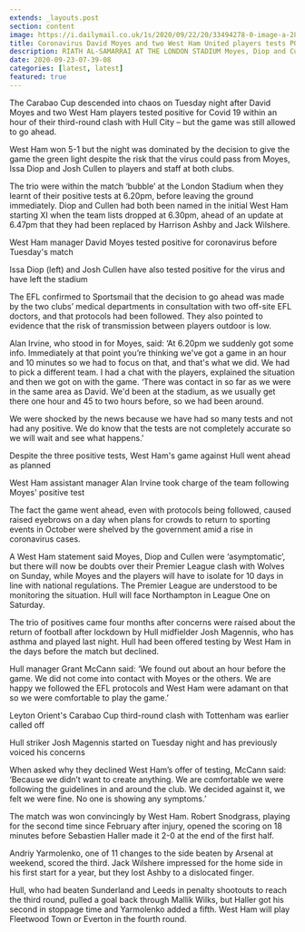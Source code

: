 ```yaml
---
extends: _layouts.post
section: content
image: https://i.dailymail.co.uk/1s/2020/09/22/20/33494278-0-image-a-28_1600801455239.jpg 
title: Coronavirus David Moyes and two West Ham United players tests POSITIVE for covid-19 
description: RIATH AL-SAMARRAI AT THE LONDON STADIUM Moyes, Diop and Cullen are asymptomatic and the match kicked-off at 7.30pm as planned, with assistant manager Alan Irvine taking charge of the hosts. 
date: 2020-09-23-07-39-08 
categories: [latest, latest] 
featured: true 
--- 
```

The Carabao Cup descended into chaos on Tuesday night after David Moyes and two West Ham players tested positive for Covid 19 within an hour of their third-round clash with Hull City – but the game was still allowed to go ahead.

West Ham won 5-1 but the night was dominated by the decision to give the game the green light despite the risk that the virus could pass from Moyes, Issa Diop and Josh Cullen to players and staff at both clubs.

The trio were within the match ‘bubble’ at the London Stadium when they learnt of their positive tests at 6.20pm, before leaving the ground immediately. Diop and Cullen had both been named in the initial West Ham starting XI when the team lists dropped at 6.30pm, ahead of an update at 6.47pm that they had been replaced by Harrison Ashby and Jack Wilshere. 

West Ham manager David Moyes tested positive for coronavirus before Tuesday's match

Issa Diop (left) and Josh Cullen have also tested positive for the virus and have left the stadium

The EFL confirmed to Sportsmail that the decision to go ahead was made by the two clubs’ medical departments in consultation with two off-site EFL doctors, and that protocols had been followed. They also pointed to evidence that the risk of transmission between players outdoor is low.

Alan Irvine, who stood in for Moyes, said: ‘At 6.20pm we suddenly got some info. Immediately at that point you’re thinking we've got a game in an hour and 10 minutes so we had to focus on that, and that's what we did. We had to pick a different team. I had a chat with the players, explained the situation and then we got on with the game. ‘There was contact in so far as we were in the same area as David. We'd been at the stadium, as we usually get there one hour and 45 to two hours before, so we had been around.

We were shocked by the news because we have had so many tests and not had any positive. We do know that the tests are not completely accurate so we will wait and see what happens.’ 

Despite the three positive tests, West Ham's game against Hull went ahead as planned

West Ham assistant manager Alan Irvine took charge of the team following Moyes' positive test

The fact the game went ahead, even with protocols being followed, caused raised eyebrows on a day when plans for crowds to return to sporting events in October were shelved by the government amid a rise in coronavirus cases. 

A West Ham statement said Moyes, Diop and Cullen were ‘asymptomatic’, but there will now be doubts over their Premier League clash with Wolves on Sunday, while Moyes and the players will have to isolate for 10 days in line with national regulations. The Premier League are understood to be monitoring the situation. Hull will face Northampton in League One on Saturday. 

The trio of positives came four months after concerns were raised about the return of football after lockdown by Hull midfielder Josh Magennis, who has asthma and played last night. Hull had been offered testing by West Ham in the days before the match but declined.

Hull manager Grant McCann said: ‘We found out about an hour before the game. We did not come into contact with Moyes or the others. We are happy we followed the EFL protocols and West Ham were adamant on that so we were comfortable to play the game.’ 

Leyton Orient's Carabao Cup third-round clash with Tottenham was earlier called off

Hull striker Josh Magennis started on Tuesday night and has previously voiced his concerns

When asked why they declined West Ham’s offer of testing, McCann said: ‘Because we didn’t want to create anything. We are comfortable we were following the guidelines in and around the club. We decided against it, we felt we were fine. No one is showing any symptoms.’

The match was won convincingly by West Ham. Robert Snodgrass, playing for the second time since February after injury, opened the scoring on 18 minutes before Sebastien Haller made it 2-0 at the end of the first half. 

Andriy Yarmolenko, one of 11 changes to the side beaten by Arsenal at weekend, scored the third. Jack Wilshere impressed for the home side in his first start for a year, but they lost Ashby to a dislocated finger.

Hull, who had beaten Sunderland and Leeds in penalty shootouts to reach the third round, pulled a goal back through Mallik Wilks, but Haller got his second in stoppage time and Yarmolenko added a fifth. West Ham will play Fleetwood Town or Everton in the fourth round. 

